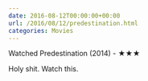 ```yaml
---
date: 2016-08-12T00:00:00+00:00
url: /2016/08/12/predestination.html
categories: Movies
---
```

Watched Predestination (2014) - ★★★

Holy shit. Watch this.



